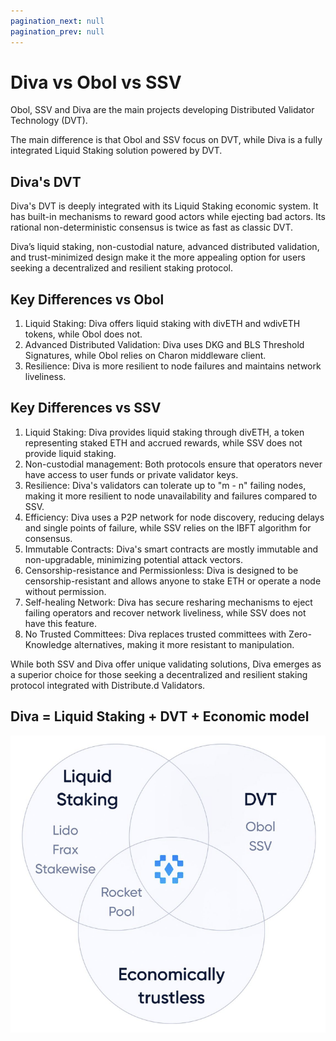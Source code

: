 ```yaml
---
pagination_next: null
pagination_prev: null
---
```

# Diva vs Obol vs SSV

Obol, SSV and Diva are the main projects developing Distributed Validator Technology (DVT).

The main difference is that Obol and SSV focus on DVT, while Diva is a fully integrated Liquid Staking solution powered by DVT.

## Diva's DVT

Diva's DVT is deeply integrated with its Liquid Staking economic system. It has built-in mechanisms to reward good actors while ejecting bad actors. Its rational non-deterministic consensus is twice as fast as classic DVT.

Diva’s liquid staking, non-custodial nature, advanced distributed validation, and trust-minimized design make it the more appealing option for users seeking a decentralized and resilient staking protocol.

## Key Differences vs Obol

1. Liquid Staking: Diva offers liquid staking with divETH and wdivETH tokens, while Obol does not.
2. Advanced Distributed Validation: Diva uses DKG and BLS Threshold Signatures, while Obol relies on Charon middleware client.
3. Resilience: Diva is more resilient to node failures and maintains network liveliness.


## Key Differences vs SSV

1. Liquid Staking: Diva provides liquid staking through divETH, a token representing staked ETH and accrued rewards, while SSV does not provide liquid staking.
2. Non-custodial management: Both protocols ensure that operators never have access to user funds or private validator keys.
3. Resilience: Diva's validators can tolerate up to "m - n" failing nodes, making it more resilient to node unavailability and failures compared to SSV.
4. Efficiency: Diva uses a P2P network for node discovery, reducing delays and single points of failure, while SSV relies on the IBFT algorithm for consensus.
5. Immutable Contracts: Diva's smart contracts are mostly immutable and non-upgradable, minimizing potential attack vectors.
6. Censorship-resistance and Permissionless: Diva is designed to be censorship-resistant and allows anyone to stake ETH or operate a node without permission.
7. Self-healing Network: Diva has secure resharing mechanisms to eject failing operators and recover network liveliness, while SSV does not have this feature.
8. No Trusted Committees: Diva replaces trusted committees with Zero-Knowledge alternatives, making it more resistant to manipulation.

While both SSV and Diva offer unique validating solutions, Diva emerges as a superior choice for those seeking a decentralized and resilient staking protocol integrated with Distribute.d Validators.


## Diva = Liquid Staking + DVT + Economic model
<div style={{textAlign: 'center'}}>

![Diva balances convenience and decentralization](img/diva-venn.png)
</div>

